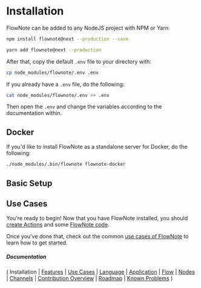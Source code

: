 # Installation

FlowNote can be added to any NodeJS project with NPM or Yarn:

```bash
npm install flownote@next --production --save
```

```bash
yarn add flownote@next --production
```

After that, copy the default `.env` file to your directory with:

```bash
cp node_modules/flownote/.env .env
```

If you already have a `.env` file, do the following:

```bash
cat node_modules/flownote/.env >> .env
```

Then open the `.env` and change the variables according to the documentation within.

## Docker

If you'd like to install FlowNote as a standalone server for Docker, do the following:

```bash
./node_modules/.bin/flownote flownote-docker
```

## Basic Setup

## Use Cases

You're ready to begin!  Now that you have FlowNote installed, you should [create Actions](../compiler/testActions.js) and some [FlowNote code](../copmiler/test.flow).

Once you've done that, check out the common [use cases of FlowNote](03-use-cases.md) to learn how to get started.

##### Documentation

( 
Installation | 
[Features](02-features.md) | 
[Use Cases](03-use-cases.md) | 
[Language](04-language.md) | 
[Application](05-application.md) | 
[Flow](06-flow.md) | 
[Nodes](07-nodes.md) | 
[Channels](08-channels.md) | 
[Contribution Overview](09-contribution.md) | 
[Roadmap](10-roadmap.md) | 
[Known Problems](11-known-problems.md)
)